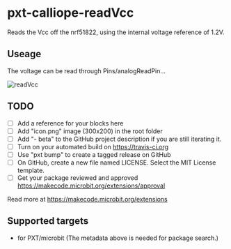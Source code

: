 # pxt-calliope-readVcc

Reads the Vcc off the nrf51822, using the internal voltage reference of 1.2V.

## Useage

The voltage can be read through Pins/analogReadPin...

![readVcc](https://user-images.githubusercontent.com/13620851/214643566-8a3ac94e-d9e1-4a44-a0b3-f0ae7a3590cc.jpg)


## TODO

- [ ] Add a reference for your blocks here
- [ ] Add "icon.png" image (300x200) in the root folder
- [ ] Add "- beta" to the GitHub project description if you are still iterating it.
- [ ] Turn on your automated build on https://travis-ci.org
- [ ] Use "pxt bump" to create a tagged release on GitHub
- [ ] On GitHub, create a new file named LICENSE. Select the MIT License template.
- [ ] Get your package reviewed and approved https://makecode.microbit.org/extensions/approval

Read more at https://makecode.microbit.org/extensions

## Supported targets

* for PXT/microbit
(The metadata above is needed for package search.)


